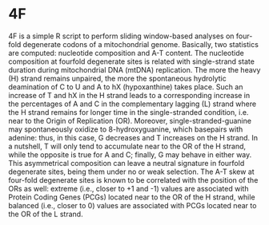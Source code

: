 # 4F
4F is a simple R script to perform sliding window-based analyses on four-fold degenerate codons of a mitochondrial genome.
Basically, two statistics are computed: nucleotide composition and A-T content.
The nucleotide composition at fourfold degenerate sites is related with single-strand state duration during mitochondrial DNA
(mtDNA) replication. The more the heavy (H) strand remains unpaired, the more the spontaneous hydrolytic deamination of C to
U and A to hX (hypoxanthine) takes place. Such an increase of T and hX in the H strand leads to a corresponding increase in
the percentages of A and C in the complementary lagging (L) strand where the H strand remains for longer time in the
single-stranded condition, i.e. near to the Origin of Replication (OR). Moreover, single-stranded-guanine may spontaneously
oxidize to 8-hydroxyguanine, which basepairs with adenine: thus, in this case, G decreases and T increases on the H strand.
In a nutshell, T will only tend to accumulate near to the OR of the H strand, while the opposite is true for A and C; finally,
G may behave in either way. This asymmetrical composition can leave a neutral signature in
fourfold degenerate sites, being them under no or weak selection.
The A-T skew at four-fold degenerate sites is known to be correlated with the position of the ORs as well: extreme (i.e.,
closer to +1 and -1) values are associated with Protein Coding Genes (PCGs) located near to the OR of the H strand, while
balanced (i.e., closer to $0$) values are associated with PCGs located near to the OR of the L strand.
